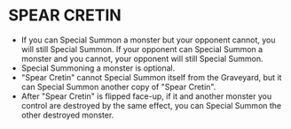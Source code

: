 
# SPEAR CRETIN

*   If you can Special Summon a monster but your opponent cannot, you will still Special Summon. If your opponent can Special Summon a monster and you cannot, your opponent will still Special Summon.
*   Special Summoning a monster is optional.
*   "Spear Cretin" cannot Special Summon itself from the Graveyard, but it can Special Summon another copy of "Spear Cretin".
*   After "Spear Cretin" is flipped face-up, if it and another monster you control are destroyed by the same effect, you can Special Summon the other destroyed monster.

  